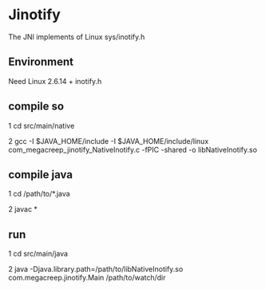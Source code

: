 # Jinotify
The JNI implements of Linux sys/inotify.h

## Environment
Need Linux 2.6.14 + inotify.h

## compile so

1 cd src/main/native

2 gcc -I $JAVA_HOME/include -I $JAVA_HOME/include/linux com_megacreep_jinotify_NativeInotify.c -fPIC -shared -o libNativeInotify.so

## compile java

1 cd /path/to/*.java

2 javac *

## run

1 cd src/main/java

2 java -Djava.library.path=/path/to/libNativeInotify.so com.megacreep.jinotify.Main /path/to/watch/dir